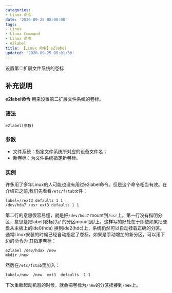 ```yaml
---
categories:
- Linux 命令
date: '2020-09-25 08:00:00'
tags:
- Linux
- Linux Command
- Linux 命令
- e2label
title: 【Linux 命令】e2label
updated: '2020-09-25 09:01:30'
---
```


设置第二扩展文件系统的卷标

## 补充说明

**e2label命令** 用来设置第二扩展文件系统的卷标。

###  语法

```shell
e2label(参数)
```

###  参数

*   文件系统：指定文件系统所对应的设备文件名；
*   新卷标：为文件系统指定新卷标。

###  实例

许多用了多年Linux的人可能也没有用过e2label命令。但是这个命令相当有效。在介绍它之前,我们先看看`/etc/fstab文`件：

```shell
label=//ext3 defaults 1 1
/dev/hda7 /usr ext3 defaults 1 1
```

第二行的意思很容易懂，就是把`/dev/hda7` mount到`/usr`上。第一行没有指明分区，意思是把label(卷标)为/ 的分区mount到/上。这样写的好处在于即使如果把硬盘从主板上的ide0(hda) 换到ide2(hdc)上，系统仍然可以自动挂载正确的分区。通常Linux安装的时候已经自动指定了卷标。如果是手动增加的新分区，可以用下边的命令为 其指定卷标：

```shell
e2label /dev/hdax /new
mkdir /new
```

然后在`/etc/fstab`里加入：

```shell
label=/new  /new  ext3  defaults  1 1
```

下次重新起动机器的时候，就会把卷标为`/new`的分区挂接到`/new`上。


<!-- Linux命令行搜索引擎：https://jaywcjlove.github.io/linux-command/ -->